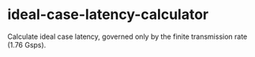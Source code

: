 # ideal-case-latency-calculator
Calculate ideal case latency, governed only by the finite transmission rate (1.76 Gsps).

